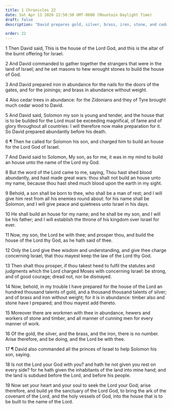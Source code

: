 ```yaml
---
title: 1 Chronicles 22
date: Sat Apr 11 2020 22:50:50 GMT-0600 (Mountain Daylight Time)
draft: false
description: "David prepares gold, silver, brass, iron, stone, and cedar wood for the temple—He charges Solomon to do the work of building it."

order: 22
---
```

    
1 Then David said, This is the house of the Lord God, and this is the altar of the burnt offering for Israel.

2 And David commanded to gather together the strangers that were in the land of Israel; and he set masons to hew wrought stones to build the house of God.

3 And David prepared iron in abundance for the nails for the doors of the gates, and for the joinings; and brass in abundance without weight.

4 Also cedar trees in abundance: for the Zidonians and they of Tyre brought much cedar wood to David.

5 And David said, Solomon my son is young and tender, and the house that is to be builded for the Lord must be exceeding magnifical, of fame and of glory throughout all countries: I will therefore now make preparation for it. So David prepared abundantly before his death.

6 ¶ Then he called for Solomon his son, and charged him to build an house for the Lord God of Israel.

7 And David said to Solomon, My son, as for me, it was in my mind to build an house unto the name of the Lord my God.

8 But the word of the Lord came to me, saying, Thou hast shed blood abundantly, and hast made great wars: thou shalt not build an house unto my name, because thou hast shed much blood upon the earth in my sight.

9 Behold, a son shall be born to thee, who shall be a man of rest; and I will give him rest from all his enemies round about: for his name shall be Solomon, and I will give peace and quietness unto Israel in his days.

10 He shall build an house for my name; and he shall be my son, and I will be his father; and I will establish the throne of his kingdom over Israel for ever.

11 Now, my son, the Lord be with thee; and prosper thou, and build the house of the Lord thy God, as he hath said of thee.

12 Only the Lord give thee wisdom and understanding, and give thee charge concerning Israel, that thou mayest keep the law of the Lord thy God.

13 Then shalt thou prosper, if thou takest heed to fulfil the statutes and judgments which the Lord charged Moses with concerning Israel: be strong, and of good courage; dread not, nor be dismayed.

14 Now, behold, in my trouble I have prepared for the house of the Lord an hundred thousand talents of gold, and a thousand thousand talents of silver; and of brass and iron without weight; for it is in abundance: timber also and stone have I prepared; and thou mayest add thereto.

15 Moreover there are workmen with thee in abundance, hewers and workers of stone and timber, and all manner of cunning men for every manner of work.

16 Of the gold, the silver, and the brass, and the iron, there is no number. Arise therefore, and be doing, and the Lord be with thee.

17 ¶ David also commanded all the princes of Israel to help Solomon his son, saying.

18 Is not the Lord your God with you? and hath he not given you rest on every side? for he hath given the inhabitants of the land into mine hand; and the land is subdued before the Lord, and before his people.

19 Now set your heart and your soul to seek the Lord your God; arise therefore, and build ye the sanctuary of the Lord God, to bring the ark of the covenant of the Lord, and the holy vessels of God, into the house that is to be built to the name of the Lord.
